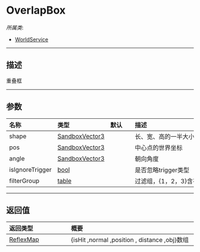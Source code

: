 # OverlapBox

*所属类*:
* [WorldService](/Api/Classes/GamePlay/WorldService.md)
------------------------------------------------------------------------------------------
## 描述

重叠框

------------------------------------------------------------------------------------------
## 参数

|<div style="width:100px">名称</div>|<div style="width:100px">类型</div>|<div style="width:50px">默认</div>|<div style="width:350px">描述</div>|
|:---|:---|:---|:---|
|shape|[SandboxVector3](/Api/Enums/SandboxVector3.md)||长、宽、高的一半大小|
|pos|[SandboxVector3](/Api/Enums/SandboxVector3.md)||中心点的世界坐标|
|angle|[SandboxVector3](/Api/Enums/SandboxVector3.md)||朝向角度|
|isIgnoreTrigger|[bool](/Api/DataType/Bool.md)||是否忽略trigger类型|
|filterGroup|[table](/Api/DataType/Table.md)||过滤组，{1，2，3}含有的数字组会被查询|

------------------------------------------------------------------------------------------
## 返回值

|<div style="width:150px">返回类型</div>|<div style="width:520px">概要</div>|
|:---|:---|
|[ReflexMap](/Api/Enums/ReflexMap.md)|{isHit ,normal ,position , distance ,obj}数组|
